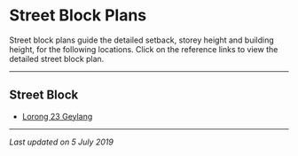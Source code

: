 # Street Block Plans

Street block plans guide the detailed setback, storey height and building height, for the following locations. Click on the reference links to view the detailed street block plan.

---

## Street Block
- [Lorong 23 Geylang](https://www.ura.gov.sg/-/media/Corporate/Guidelines/Development-control/Street-Block-Plans/Lorong-23-Geylang.pdf)

---

*Last updated on 5 July 2019*
